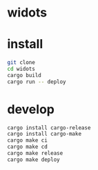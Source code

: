 # widots

# install
```sh
git clone
cd widots
cargo build
cargo run -- deploy
```

# develop
```sh
cargo install cargo-release
cargo install cargo-make
cargo make ci
cargo make cd
cargo make release
cargo make deploy
```
